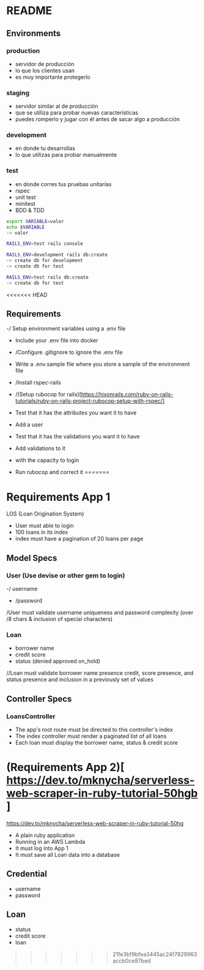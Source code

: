 # README

## Environments

### production
  - servidor de producción
  - lo que los clientes usan
  - es muy importante protegerlo

### staging
  - servidor similar al de producción
  - que se utiliza para probar nuevas características
  - puedes romperlo y jugar con él antes de sacar algo a producción

### development
  - en donde tu desarrollas
  - lo que utilizas para probar manualmente

### test
  - en donde corres tus pruebas unitarias
  - rspec
  - unit test
  - minitest
  - BDD & TDD


```bash
export VARIABLE=valor
echo $VARIABLE
-> valor

RAILS_ENV=test rails console
```

```bash
RAILS_ENV=development rails db:create
-> create db for development
-> create db for test

RAILS_ENV=test rails db:create
-> create db for test
```

<<<<<<< HEAD
## Requirements

-/ Setup environment variables using a .env file
- Include your .env file into docker
- /Configure .gitignore to ignore the .env file
- Write a .env.sample file where you store a sample of the environment file
- /Install rspec-rails
- /(Setup rubocop for rails)[https://hixonrails.com/ruby-on-rails-tutorials/ruby-on-rails-project-rubocop-setup-with-rspec/]

- Test that it has the attributes you want it to have
- Add a user
- Test that it has the validations you want it to have
- Add validations to it
- with the capacity to login
- Run rubocop and correct it
=======
# Requirements App 1

LOS (Loan Origination System)

- User must able to login
- 100 loans in its index
- index must have a pagination of 20 loans per page

## Model Specs

### User (Use devise or other gem to login)
  -/ username 
  - /password

/User must validate username uniqueness and password complexity (over /8 chars & inclusion of special characters)

### Loan
  - borrower name
  - credit score
  - status (denied approved on_hold)

//Loan must validate borrower name presence credit, score presence, and status presence and inclusion in a previously set of values

## Controller Specs

### LoansController

  - The app's root route must be directed to this controller's index
  - The index controller must render a paginated list of all loans
  - Each loan must display the borrower name, status & credit score





# (Requirements App 2)[ https://dev.to/mknycha/serverless-web-scraper-in-ruby-tutorial-50hgb ]

https://dev.to/mknycha/serverless-web-scraper-in-ruby-tutorial-50hg

- A plain ruby application
- Running in an AWS Lambda
- It must log into App 1
- It must save all Loan data into a database

## Credential
  - username
  - password

## Loan
  - status
  - credit score
  - loan
>>>>>>> 21fe3bf9bfea3445ac24f7829963accb0ce87bed
